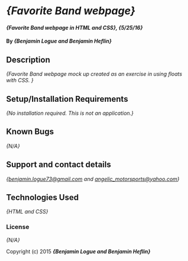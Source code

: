 # _{Favorite Band webpage}_

#### _{Favorite Band webpage in HTML and CSS}, {5/25/16}_

#### By _**{Benjamin Logue and Benjamin Heflin}**_

## Description

_{Favorite Band webpage mock up created as an exercise in using floats with CSS. }_

## Setup/Installation Requirements


_{No installation required. This is not an application.}_

## Known Bugs

_{N/A}_

## Support and contact details

_{benjamin.logue73@gmail.com and angelic_motorsports@yahoo.com}_

## Technologies Used

_{HTML and CSS}_

### License

*{N/A}*

Copyright (c) 2015 **_{Benjamin Logue and Benjamin Heflin}_**
